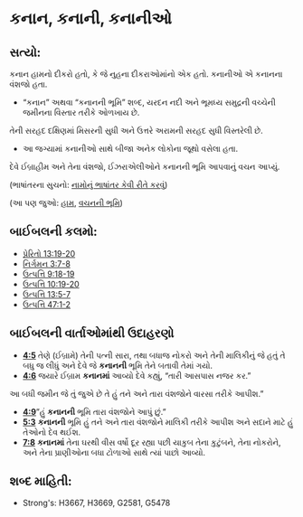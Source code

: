 # કનાન, કનાની, કનાનીઓ 

## સત્યો: 

કનાન હામનો દીકરો હતો, કે જે નુહના દીકરાઓમાંનો એક હતો.
કનાનીઓ એ કનાનના વંશજો હતા.

* “કનાન” અથવા “કનાનની ભૂમિ” શબ્દ, યરદન નદી અને ભૂમધ્ય સમુદ્રની વચ્ચેની જમીનના વિસ્તાર તરીકે ઓળખાય છે.

તેની સરહદ દક્ષિણમાં મિસરની સુધી અને ઉત્તરે અરામની સરહદ સુધી વિસ્તરેલી છે.

* આ જગ્યામાં કનાનીઓ સાથે બીજા અનેક લોકોના જૂથો વસેલા હતા.

દેવે ઈબ્રાહીમ અને તેના વંશજો, ઈઝરાએલીઓને કનાનની ભૂમિ આપવાનું વચન આપ્યું.

(ભાષાંતરના સુચનો: [નામોનું ભાષાંતર કેવી રીતે કરવું](rc://gu/ta/man/translate/translate-names))

(આ પણ જુઓ: [હામ](../names/ham.md), [વચનની ભૂમિ](../kt/promisedland.md))

## બાઈબલની કલમો: 

* [પ્રેરિતો 13:19-20](rc://gu/tn/help/act/13/19)
* [નિર્ગમન 3:7-8](rc://gu/tn/help/exo/03/07)
* [ઉત્પત્તિ 9:18-19](rc://gu/tn/help/gen/09/18)
* [ઉત્પત્તિ 10:19-20](rc://gu/tn/help/gen/10/19)
* [ઉત્પત્તિ 13:5-7](rc://gu/tn/help/gen/13/05)
* [ઉત્પત્તિ 47:1-2](rc://gu/tn/help/gen/47/01)

## બાઈબલની વાર્તાઓમાંથી ઉદાહરણો  

* __[4:5](rc://gu/tn/help/obs/04/05)__ તેણે (ઈબ્રામે) તેની પત્ની સારા, તથા બધાજ નોકરો અને તેની માલિકીનું જે હતું તે બધુ જ લીધું અને દેવે જે __કનાનની__ ભૂમિ તેને બતાવી તેમાં ગયો.
* __[4:6](rc://gu/tn/help/obs/04/06)__ જયારે ઈબ્રામ __કનાનમાં__ આવ્યો દેવે કહ્યું, “તારી આસપાસ નજર કર.”

આ બધી જમીન જે તું જુએ છે તે હું તને અને તારા વંશજોને વારસા તરીકે આપીશ.”

* __[4:9](rc://gu/tn/help/obs/04/09)__”હું __કનાનની__ ભૂમિ તારા વંશજોને આપું છું.”
* __[5:3](rc://gu/tn/help/obs/05/03)__ __કનાનની__ ભૂમિ હું તને અને તારા વંશજોને માલિકી તરીકે આપીશ અને સદાને માટે હું તેઓનો દેવ થઈશ.
* __[7:8](rc://gu/tn/help/obs/07/08)__ __કનાનમાં__ તેના ઘરથી વીસ વર્ષો દૂર રહ્યા પછી યાકુબ તેના કુટુંબને, તેના નોકરોને, અને તેના પ્રાણીઓના બધા ટોળાઓ સાથે ત્યાં પાછો આવ્યો.

## શબ્દ માહિતી: 

* Strong's: H3667, H3669, G2581, G5478
